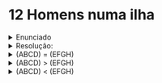 # 12 Homens numa ilha

<details>
<summary open>Enunciado</summary>

Uma ilha tem 12 homens.

Todos têm o mesmo peso, exceto 1, que é ligeiramente mais leve ou pesado que os demais.

Nessa ilha não há nenhuma balança, mas há uma gangorra.

Como descobrir quem tem o peso diferente usando a gangorra apenas 3 vezes?
</details>

<details>
<summary>Resolução: </summary>

Vamos supor que os 12 homens se chamam: A, B, C, D, E, F, G, H, I, J, K, L.

A primeira pesagem é (ABCD) com (EFGH) e ficando de fora (IJKL).

Resulta em 3 possibilidades
</details>

<details>
<summary>(ABCD) = (EFGH)</summary>
Conclusão: o diferente está entre (IJKL)

Segunda pesagem: IJ ? KA

* IJ = KA:

  Conclusão: L (+) ou L(-)

  Terceira pesagem: L ? A

  * L > A => L(+)
  * L < A => L(-)
* IJ > KA:

  Conclusão: IJ (+) ou K (-)

  Terceira pesagem: I ? J

  * I > J: I (+)
  * I < J: J (+)
  * I = J: K (-)
* IJ < KA:

  Conclusão: IJ (-) ou K (+)

  Terceira pesagem: I ? J

  * I > J: J (-)
  * I < J: I (-)
  * I = J: K (+)

</details>

<details>
<summary>(ABCD) > (EFGH)</summary>
Conclusão: (ABCD) (+) ou (EFGH) (-)

Segunda pesagem: ABE ? CFI
* ABE = CFI:

  Conclusão: D (+), G (-) ou H (-)

  Terceira Pesagem: G ? H
  * G = H: D (+)
  * G < H: G (-)
  * G > H: H (-)
* ABE > CFI:

  Conclusão: A (+), B (+) ou F (-)

  Terceira Pesagem: A ? B
  * A = B: F (-)
  * A < B: B (+)
  * A > B: A (+)
* ABE < CFI:

  Conclusão: E (-) ou  C (+)

  Terceira Pesagem: EC ? IJ
  * EC < IJ: E (-)
  * EC > IJ: C (+)
</details>



<details>
<summary >(ABCD) < (EFGH)</summary>
Conclusão (ABCD) (-) ou (EFGH) (+)

Segunda pesagem: ABE ? CFI
* ABE = CFI:

  Conclusão: D (-), G (+) ou H (+)

  Terceira pesagem: G ? H
  * G = H: D (-)
  * G > H: G (+)
  * G < H: H (+)
* ABE > CFI:

  Conclusão: E (+), C (-)

  Terceira Pesagem: EC ? IJ
  * EC > IJ: E (+)
  * EC < IJ: C (-)
* ABE < CFI:

  Conclusão: A (-), B (-), F (+)

  Terceira pesagem: A ? B
  * A = B: F (+)
  * A > B: B (-)
  * A < B: A (-)

</details>

